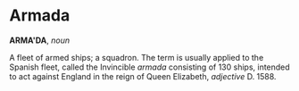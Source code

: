 # Armada

**ARMA'DA**, _noun_

A fleet of armed ships; a squadron. The term is usually applied to the Spanish fleet, called the Invincible _armada_ consisting of 130 ships, intended to act against England in the reign of Queen Elizabeth, _adjective_ D. 1588.